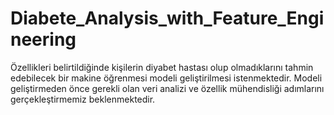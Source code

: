 # Diabete_Analysis_with_Feature_Engineering
Özellikleri belirtildiğinde kişilerin diyabet hastası olup olmadıklarını tahmin  edebilecek bir makine öğrenmesi modeli geliştirilmesi istenmektedir. Modeli  geliştirmeden önce gerekli olan veri analizi ve özellik mühendisliği adımlarını  gerçekleştirmemiz beklenmektedir.
